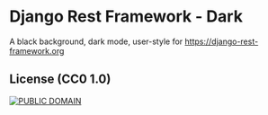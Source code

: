 Django Rest Framework - Dark
==
A black background, dark mode, user-style for https://django-rest-framework.org

License (CC0 1.0)
--
[![PUBLIC DOMAIN](http://i.creativecommons.org/p/zero/1.0/80x15.png)](http://creativecommons.org/publicdomain/zero/1.0/)

